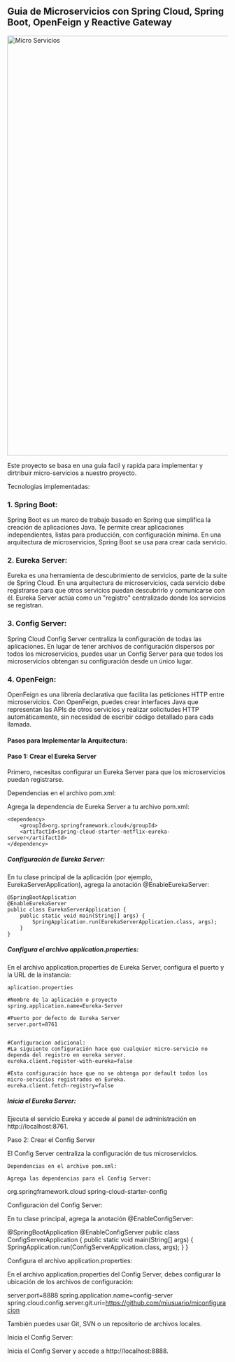 ## Guia de Microservicios con Spring Cloud, Spring Boot, OpenFeign y Reactive Gateway
<img width="959" alt="Micro Servicios" src="https://github.com/user-attachments/assets/653de87b-7cc1-43a7-915c-a8d9d74b9182" />

Este proyecto se basa en una guia facil y rapida para implementar y dirtribuir micro-servicios a nuestro proyecto.

Tecnologias implementadas:

### 1. Spring Boot:

Spring Boot es un marco de trabajo basado en Spring que simplifica la creación de aplicaciones Java. Te permite crear aplicaciones independientes, listas para producción, con configuración mínima. En una arquitectura de microservicios, Spring Boot se usa para crear cada servicio.

### 2. Eureka Server:

Eureka es una herramienta de descubrimiento de servicios, parte de la suite de Spring Cloud. En una arquitectura de microservicios, cada servicio debe registrarse para que otros servicios puedan descubrirlo y comunicarse con él. Eureka Server actúa como un "registro" centralizado donde los servicios se registran.

### 3. Config Server:

Spring Cloud Config Server centraliza la configuración de todas las aplicaciones. En lugar de tener archivos de configuración dispersos por todos los microservicios, puedes usar un Config Server para que todos los microservicios obtengan su configuración desde un único lugar.

###  4. OpenFeign:

OpenFeign es una librería declarativa que facilita las peticiones HTTP entre microservicios. Con OpenFeign, puedes crear interfaces Java que representan las APIs de otros servicios y realizar solicitudes HTTP automáticamente, sin necesidad de escribir código detallado para cada llamada.

#### Pasos para Implementar la Arquitectura:
#### Paso 1: Crear el Eureka Server

Primero, necesitas configurar un Eureka Server para que los microservicios puedan registrarse.

Dependencias en el archivo pom.xml:

Agrega la dependencia de Eureka Server a tu archivo pom.xml:

    <dependency>
        <groupId>org.springframework.cloud</groupId>
        <artifactId>spring-cloud-starter-netflix-eureka-server</artifactId>
    </dependency>

##### Configuración de Eureka Server:

En tu clase principal de la aplicación (por ejemplo, EurekaServerApplication), agrega la anotación @EnableEurekaServer:


    @SpringBootApplication
    @EnableEurekaServer
    public class EurekaServerApplication {
        public static void main(String[] args) {
            SpringApplication.run(EurekaServerApplication.class, args);
        }
    }


##### Configura el archivo application.properties:

En el archivo application.properties de Eureka Server, configura el puerto y la URL de la instancia:

    aplication.properties
    
    #Nombre de la aplicación o proyecto
    spring.application.name=Eureka-Server

    #Puerto por defecto de Eureka Server
    server.port=8761


    #Configuracion adicional:
    #La siguiente configuración hace que cualquier micro-servicio no dependa del registro en eureka server.
    eureka.client.register-with-eureka=false

    #Esta configuración hace que no se obtenga por default todos los micro-servicios registrados en Eureka.
    eureka.client.fetch-registry=false

##### Inicia el Eureka Server:

Ejecuta el servicio Eureka y accede al panel de administración en http://localhost:8761.

Paso 2: Crear el Config Server

El Config Server centraliza la configuración de tus microservicios.

    Dependencias en el archivo pom.xml:

    Agrega las dependencias para el Config Server:

<dependency>
    <groupId>org.springframework.cloud</groupId>
    <artifactId>spring-cloud-starter-config</artifactId>
</dependency>

Configuración del Config Server:

En tu clase principal, agrega la anotación @EnableConfigServer:

@SpringBootApplication
@EnableConfigServer
public class ConfigServerApplication {
    public static void main(String[] args) {
        SpringApplication.run(ConfigServerApplication.class, args);
    }
}

Configura el archivo application.properties:

En el archivo application.properties del Config Server, debes configurar la ubicación de los archivos de configuración:

server.port=8888
spring.application.name=config-server
spring.cloud.config.server.git.uri=https://github.com/miusuario/miconfiguracion

También puedes usar Git, SVN o un repositorio de archivos locales.

Inicia el Config Server:

Inicia el Config Server y accede a http://localhost:8888.



